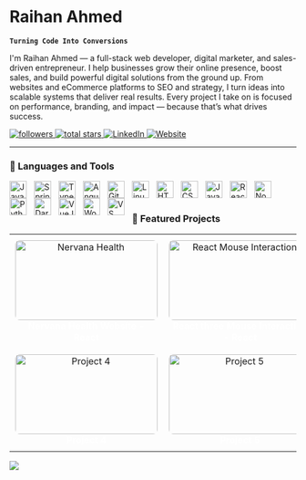 # Raihan Ahmed

**`Turning Code Into Conversions`**

I'm Raihan Ahmed — a full-stack web developer, digital marketer, and sales-driven entrepreneur. I help businesses grow their online presence, boost sales, and build powerful digital solutions from the ground up. From websites and eCommerce platforms to SEO and strategy, I turn ideas into scalable systems that deliver real results. Every project I take on is focused on performance, branding, and impact — because that’s what drives success.

<p align="left">
  <a href="https://github.com/raihanahmedfaraz?tab=followers">
    <img alt="followers" title="Follow me on GitHub" src="https://custom-icon-badges.demolab.com/github/followers/raihanahmedfaraz?color=236ad3&labelColor=1155ba&style=for-the-badge&logo=github&label=Follow&logoColor=white"/>
  </a>
  <a href="https://github.com/raihanahmedfaraz?tab=repositories&sort=stargazers">
    <img alt="total stars" title="Total stars on GitHub" src="https://custom-icon-badges.demolab.com/github/stars/raihanahmedfaraz?color=55960c&style=for-the-badge&labelColor=488207&logo=star"/>
  </a>
  <a href="https://www.linkedin.com/in/raihanahmedfaraz/">
    <img alt="LinkedIn" title="Connect on LinkedIn" src="https://custom-icon-badges.demolab.com/badge/-LinkedIn-0A66C2?style=for-the-badge&logo=linkedin&logoColor=white"/>
  </a>
  <a href="https://raihanahmed.info">
    <img alt="Website" title="Visit My Website" src="https://custom-icon-badges.demolab.com/badge/-Portfolio-000?style=for-the-badge&logo=web&logoColor=white"/>
  </a>
</p>

---

### 🧰 Languages and Tools

<img align="left" alt="Java" width="30px" style="padding-right:10px;" src="https://cdn.jsdelivr.net/gh/devicons/devicon/icons/java/java-original.svg"/>
<img align="left" alt="Spring" width="30px" style="padding-right:10px;" src="https://cdn.jsdelivr.net/gh/devicons/devicon/icons/spring/spring-original.svg" />
<img align="left" alt="TypeScript" width="30px" style="padding-right:10px;" src="https://cdn.jsdelivr.net/gh/devicons/devicon/icons/typescript/typescript-plain.svg" />
<img align="left" alt="Angular" width="30px" style="padding-right:10px;" src="https://cdn.jsdelivr.net/gh/devicons/devicon/icons/angularjs/angularjs-plain.svg" />
<img align="left" alt="Git" width="30px" style="padding-right:10px;" src="https://cdn.jsdelivr.net/gh/devicons/devicon/icons/git/git-original.svg" />
<img align="left" alt="Linux" width="30px" style="padding-right:10px;" src="https://cdn.jsdelivr.net/gh/devicons/devicon/icons/linux/linux-original.svg" />
<img align="left" alt="HTML" width="30px" style="padding-right:10px;" src="https://cdn.jsdelivr.net/gh/devicons/devicon/icons/html5/html5-plain.svg" />
<img align="left" alt="CSS" width="30px" style="padding-right:10px;" src="https://cdn.jsdelivr.net/gh/devicons/devicon/icons/css3/css3-plain.svg" />
<img align="left" alt="JavaScript" width="30px" style="padding-right:10px;" src="https://cdn.jsdelivr.net/gh/devicons/devicon/icons/javascript/javascript-plain.svg" />
<img align="left" alt="React" width="30px" style="padding-right:10px;" src="https://cdn.jsdelivr.net/gh/devicons/devicon/icons/react/react-original.svg" />
<img align="left" alt="NodeJS" width="30px" style="padding-right:10px;" src="https://cdn.jsdelivr.net/gh/devicons/devicon/icons/nodejs/nodejs-original.svg" />
<img align="left" alt="Python" width="30px" style="padding-right:10px;" src="https://cdn.jsdelivr.net/gh/devicons/devicon/icons/python/python-plain.svg" />
<img align="left" alt="Dart" width="30px" style="padding-right:10px;" src="https://cdn.jsdelivr.net/gh/devicons/devicon/icons/dart/dart-original.svg" />
<img align="left" alt="VueJS" width="30px" style="padding-right:10px;" src="https://cdn.jsdelivr.net/gh/devicons/devicon/icons/vuejs/vuejs-original.svg" />
<img align="left" alt="WordPress" width="30px" style="padding-right:10px;" src="https://cdn.jsdelivr.net/gh/devicons/devicon/icons/wordpress/wordpress-plain.svg" />
<img align="left" alt="VS Code" width="30px" style="padding-right:10px;" src="https://cdn.jsdelivr.net/gh/devicons/devicon/icons/vscode/vscode-original.svg" />
<br />

#


### 💼 Featured Projects

<table>
  <tr>
    <td align="center" width="260" style="padding:10px;">
      <a href="https://nervana.reformcollective.com" target="_blank" style="text-decoration:none;">
        <img src="https://assets.awwwards.com/awards/submissions/2025/01/679acfb60ba40217910375.png" width="250" height="140" style="border-radius:8px; object-fit: cover;" alt="Nervana Health"/>
      </a><br/>
      <b style="color:white; text-decoration:none;">Nervana Health Website - React</b>
    </td>
    <td align="center" width="260" style="padding:10px;">
      <a href="https://inspirux.com" target="_blank" style="text-decoration:none;">
        <img src="https://s7.ezgif.com/tmp/ezgif-7bf3fc546d3ebe.gif" width="250" height="140" style="border-radius:8px; object-fit: cover;" alt="React Mouse Interaction"/>
      </a><br/>
      <b style="color:white; text-decoration:none;">React three Mouse Interaction - React</b>
    </td>
    <td align="center" width="260" style="padding:10px;">
      <a href="https://your-project-3.com" target="_blank" style="text-decoration:none;">
        <img src="https://raihanahmed.info/wp-content/uploads/2024/11/76_1x_shots_so.png" width="250" height="140" style="border-radius:8px; object-fit: cover;" alt="AWMA"/>
      </a><br/>
      <b style="color:white; text-decoration:none;">AWMA</b>
    </td>
  </tr>
  <tr>
    <td align="center" width="260" style="padding:10px;">
      <a href="https://your-project-4.com" target="_blank" style="text-decoration:none;">
        <img src="https://raihanahmed.info/wp-content/uploads/2024/11/308_1x_shots_so.png" width="250" height="140" style="border-radius:8px; object-fit: cover;" alt="Project 4"/>
      </a><br/>
      <b style="color:white; text-decoration:none;">Project 4</b>
    </td>
    <td align="center" width="260" style="padding:10px;">
      <a href="https://your-project-5.com" target="_blank" style="text-decoration:none;">
        <img src="https://raihanahmed.info/wp-content/uploads/2024/11/347_1x_shots_so.png" width="250" height="140" style="border-radius:8px; object-fit: cover;" alt="Project 5"/>
      </a><br/>
      <b style="color:white; text-decoration:none;">Project 5</b>
    </td>
    <td align="center" width="260" style="padding:10px;">
      <a href="https://your-project-6.com" target="_blank" style="text-decoration:none;">
        <img src="https://raihanahmed.info/wp-content/uploads/2024/11/793_1x_shots_so.png" width="250" height="140" style="border-radius:8px; object-fit: cover;" alt="Project 6"/>
      </a><br/>
      <b style="color:white; text-decoration:none;">Project 6</b>
    </td>
  </tr>
</table>





[<img src="https://custom-icon-badges.demolab.com/badge/-Follow%20Me%20on%20LinkedIn-blue?style=for-the-badge&logo=linkedin&logoColor=white"/>](https://www.linkedin.com/in/raihanahmedfaraz/)
